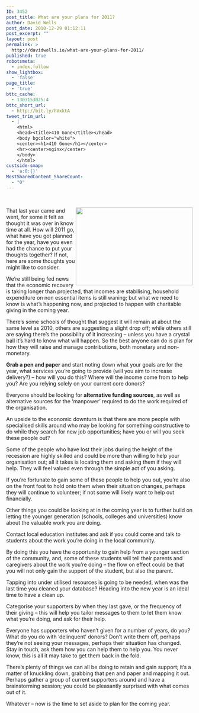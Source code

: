 ```yaml
---
ID: 3452
post_title: What are your plans for 2011?
author: David Wells
post_date: 2010-12-29 01:12:11
post_excerpt: ""
layout: post
permalink: >
  http://davidwells.io/what-are-your-plans-for-2011/
published: true
robotsmeta:
  - index,follow
show_lightbox:
  - 'false'
page_title:
  - 'true'
bttc_cache:
  - 1303153025:4
bttc_short_url:
  - http://bit.ly/hVxktA
tweet_trim_url:
  - |
    <html>
    <head><title>410 Gone</title></head>
    <body bgcolor="white">
    <center><h1>410 Gone</h1></center>
    <hr><center>nginx</center>
    </body>
    </html>
custside-smap:
  - 'a:0:{}'
MostSharedContent_ShareCount:
  - "0"
---
```

&nbsp;

<img style="display: inline; margin-left: 0px; margin-right: 0px;" src="http://api.ning.com/files/aRki-2jdMx5wN7HStS-3mz-7H6QFk0*041jryCM0Az2PfdLI21cBDuljukuZ*yLgi5x4j4qrSaOFjsp95M4QlD4oghMcqvt1/TwitpicsfromspaceDouglasH.WheelockAstro_Wheels11.jpg" alt="" width="316" height="210" align="right" />That last year came and went, for some it felt as thought it was over in know time at all. How will 2011 go, what have you got planned for the year, have you even had the chance to put your thoughts together? If not, here are some thoughts you might like to consider.

We’re still being fed news that the economic recovery is taking longer than projected, that incomes are stabilising, household expenditure on non essential items is still waning; but what we need to know is what’s happening now, and projected to happen with charitable giving in the coming year.

There’s some schools of thought that suggest it will remain at about the same level as 2010, others are suggesting a slight drop off; while others still are saying there’s the possibility of it increasing – unless you have a crystal ball it’s hard to know what will happen. So the best anyone can do is plan for how they will raise and manage contributions, both monetary and non-monetary.

<strong>Grab a pen and paper</strong> and start noting down what your goals are for the year, what services you’re going to provide (will you aim to increase delivery?) – how will you do this? Where will the income come from to help you? Are you relying solely on your current core donors?

Everyone should be looking for <strong>alternative funding sources</strong>, as well as alternative sources for the ‘manpower’ required to do the work required of the organisation.

An upside to the economic downturn is that there are more people with specialised skills around who may be looking for something constructive to do while they search for new job opportunities; have you or will you seek these people out?

Some of the people who have lost their jobs during the height of the recession are highly skilled and could be more than willing to help your organisation out; all it takes is locating them and asking them if they will help. They will feel valued even through the simple act of you asking.

If you’re fortunate to gain some of these people to help you out, you’re also on the front foot to hold onto them when their situation changes, perhaps they will continue to volunteer; if not some will likely want to help out financially.

Other things you could be looking at in the coming year is to further build on letting the younger generation (schools, colleges and universities) know about the valuable work you are doing.

Contact local education institutes and ask if you could come and talk to students about the work you’re doing in the local community.

By doing this you have the opportunity to gain help from a younger section of the community, and, some of these students will tell their parents and caregivers about the work you’re doing – the flow on effect could be that you will not only gain the support of the student, but also the parent.

Tapping into under utilised resources is going to be needed, when was the last time you cleaned your database? Heading into the new year is an ideal time to have a clean up.

Categorise your supporters by when they last gave, or the frequency of their giving – this will help you tailor messages to them to let them know what you’re doing, and ask for their help.

Everyone has supporters who haven’t given for a number of years, do you? What do you do with ‘delinquent’ donors? Don’t write them off, perhaps they’re not seeing your messages, perhaps their situation has changed. Stay in touch, ask them how you can help them to help you. You never know, this is all it may take to get them back in the fold.

There’s plenty of things we can all be doing to retain and gain support; it’s a matter of knuckling down, grabbing that pen and paper and mapping it out. Perhaps gather a group of current supporters around and have a brainstorming session; you could be pleasantly surprised with what comes out of it.

Whatever – now is the time to set aside to plan for the coming year.
